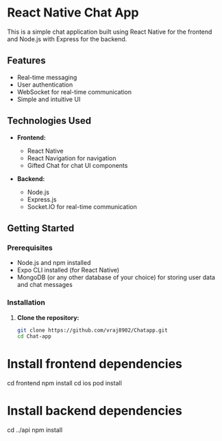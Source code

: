 # React Native Chat App

This is a simple chat application built using React Native for the frontend and Node.js with Express for the backend.

## Features

- Real-time messaging
- User authentication
- WebSocket for real-time communication
- Simple and intuitive UI

## Technologies Used

- **Frontend:**
  - React Native
  - React Navigation for navigation
  - Gifted Chat for chat UI components

- **Backend:**
  - Node.js
  - Express.js
  - Socket.IO for real-time communication

## Getting Started

### Prerequisites

- Node.js and npm installed
- Expo CLI installed (for React Native)
- MongoDB (or any other database of your choice) for storing user data and chat messages

### Installation

1. **Clone the repository:**

   ```bash
   git clone https://github.com/vraj8902/Chatapp.git
   cd Chat-app

# Install frontend dependencies
cd frontend
npm install
cd ios
pod install

# Install backend dependencies
cd ../api
npm install
